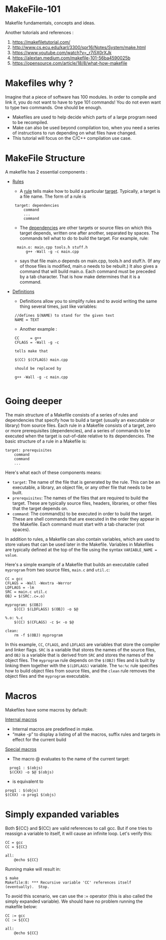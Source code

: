 # MakeFile-101
Makefile fundamentals, concepts and ideas.

Another tutorials and references :
 1. https://makefiletutorial.com/
 2. http://www.cs.ecu.edu/karl/3300/spr16/Notes/System/make.html
 3. https://www.youtube.com/watch?v=_r7i5X0rXJk
 4. https://alextan.medium.com/makefile-101-56ba4590025b
 5. https://opensource.com/article/18/8/what-how-makefile

# Makefiles why ?

Imagine that a piece of software has 100 modules. In order to compile and link it, you do not want to have to type 101 commands! You do not even want to type two commands. One should be enough. 

- Makefiles are used to help decide which parts of a large program need to be recompiled. 
- Make can also be used beyond compilation too, when you need a series of instructions to run depending on what files have changed. 
- This tutorial will focus on the C/C++ compilation use case.

# MakeFile Structure

A makefile has 2 essential components :

 - <ins>Rules</ins>
 
   - A <ins>rule</ins> tells make how to build a particular <ins>target</ins>. Typically, a target is a file name. The form of a rule is

   ``` 
    target: dependencies
	    command
	    ...
	    command
    ```
    
    -  The <ins>dependencies</ins> are other targets or source files on which this target depends, written one after another, separated by spaces. The commands tell what to do to build the target. For example, rule:
    
    ```
      main.o: main.cpp tools.h stuff.h
	      g++ -Wall -g -c main.cpp
    ```
    
    - says that file main.o depends on main.cpp, tools.h and stuff.h. (If any of those files is modified, main.o needs to be rebuilt.) It also gives a command that will build main.o. Each command must be preceded by a tab character. That is how make determines that it is a command. 
 
 - <ins>Definitions</ins>
   - Definitions allow you to simplify rules and to avoid writing the same thing several times, just like variables:
   ```
    //defines $(NAME) to stand for the given text
    NAME = TEXT
   ```
   - Another example :
   ```
    CC     = g++
    CFLAGS = -Wall -g -c

    tells make that

    $(CC) $(CFLAGS) main.cpp

    should be replaced by

    g++ -Wall -g -c main.cpp
    
# Going deeper

The main structure of a Makefile consists of a series of rules and dependencies that specify how to build a target (usually an executable or library) from source files. Each rule in a Makefile consists of a target, zero or more prerequisites (dependencies), and a series of commands to be executed when the target is out-of-date relative to its dependencies. The basic structure of a rule in a Makefile is:

```
target: prerequisites
    command
    command
    ...
```

Here's what each of these components means:

- `target`: The name of the file that is generated by the rule. This can be an executable, a library, an object file, or any other file that needs to be built.
- `prerequisites`: The names of the files that are required to build the target. These are typically source files, headers, libraries, or other files that the target depends on.
- `command`: The command(s) to be executed in order to build the target. These are shell commands that are executed in the order they appear in the Makefile. Each command must start with a tab character (not spaces).

In addition to rules, a Makefile can also contain variables, which are used to store values that can be used later in the Makefile. Variables in Makefiles are typically defined at the top of the file using the syntax `VARIABLE_NAME = value`.

Here's a simple example of a Makefile that builds an executable called `myprogram` from two source files, `main.c` and `util.c`:

```
CC = gcc
CFLAGS = -Wall -Wextra -Werror
LDFLAGS = -lm
SRC = main.c util.c
OBJ = $(SRC:.c=.o)

myprogram: $(OBJ)
    $(CC) $(LDFLAGS) $(OBJ) -o $@

%.o: %.c
    $(CC) $(CFLAGS) -c $< -o $@

clean:
    rm -f $(OBJ) myprogram
```

In this example, `CC`, `CFLAGS`, and `LDFLAGS` are variables that store the compiler and linker flags. `SRC` is a variable that stores the names of the source files, and `OBJ` is a variable that is derived from `SRC` and stores the names of the object files. The `myprogram` rule depends on the `$(OBJ)` files and is built by linking them together with the `$(LDFLAGS)` variable. The `%o:%c` rule specifies how to build object files from source files, and the `clean` rule removes the object files and the `myprogram` executable.

# Macros

Makefiles have some macros by default:

<ins>Internal macros</ins>
- Internal macros are predefined in make.
- “make -p” to display a listing of all the macros, suffix
rules and targets in effect for the current build

<ins>Special macros</ins>
- The macro @ evaluates to the name of the current target:

```
  prog1 : $(objs)
  $(CXX) -o $@ $(objs)
```
- is equivalent to
```
prog1 : $(objs)
$(CXX) -o prog1 $(objs)
```

# Simply expanded variables

Both ${CC}  and  $(CC) are valid references to call gcc. But if one tries to reassign a variable to itself, it will cause an infinite loop. Let's verify this:

```
CC = gcc
CC = ${CC}

all:
    @echo ${CC}
```
Running make will result in:
```
$ make
Makefile:8: *** Recursive variable 'CC' references itself (eventually).  Stop.
```

To avoid this scenario, we can use the := operator (this is also called the simply expanded variable). We should have no problem running the makefile below:
```
CC := gcc
CC := ${CC}

all:
    @echo ${CC}
```
